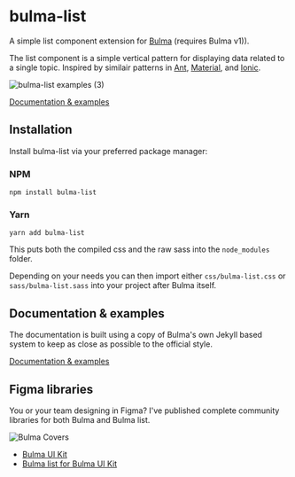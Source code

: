 # bulma-list
A simple list component extension for [Bulma](https://bulma.io) (requires Bulma v1)).

The list component is a simple vertical pattern for displaying data related to a single topic. Inspired by similair patterns in [Ant](https://ant.design/components/list), [Material](https://material.io/components/lists), and [Ionic](https://ionicframework.com/docs/api/list).

![bulma-list examples (3)](https://user-images.githubusercontent.com/616368/134606381-e04fb1f0-523f-47d1-85e4-a1ec1c32f50c.png)

[Documentation & examples](https://bluefantail.github.io/bulma-list/)

## Installation

Install bulma-list via your preferred package manager:

### NPM
```shell
npm install bulma-list
```

### Yarn
```shell
yarn add bulma-list
```

This puts both the compiled css and the raw sass into the `node_modules` folder.

Depending on your needs you can then import either `css/bulma-list.css` or `sass/bulma-list.sass` into your project after Bulma itself.

## Documentation & examples
The documentation is built using a copy of Bulma's own Jekyll based system to keep as close as possible to the official style.

[Documentation & examples](https://bluefantail.github.io/bulma-list/)

## Figma libraries

You or your team designing in Figma? I've published complete community libraries for both Bulma and Bulma list.

![Bulma Covers](https://user-images.githubusercontent.com/616368/205219237-ffdf51b0-d273-4be0-85cf-5e53c21c9984.png)


- [Bulma UI Kit](https://www.figma.com/community/file/1156212137289942407)
- [Bulma list for Bulma UI Kit](https://www.figma.com/community/file/1180350557509236996)
